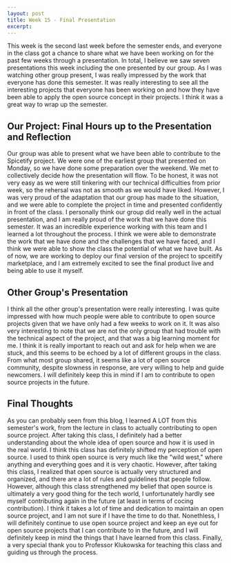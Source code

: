 ```yaml
---
layout: post
title: Week 15 - Final Presentation
excerpt: 
---
```


This week is the second last week before the semester ends, and everyone in the class got a chance to share what we have been working on for the past few weeks through a presentation. In total, I believe we saw seven presentations this week including the one presented by our group. As I was watching other group present, I was really impressed by the work that everyone has done this semester. It was really interesting to see all the interesting projects that everyone has been working on and how they have been able to apply the open source concept in their projects. I think it was a great way to wrap up the semester.

## Our Project: Final Hours up to the Presentation and Reflection
Our group was able to present what we have been able to contribute to the Spicetify project. We were one of the earliest group that presented on Monday, so we have done some preparation over the weekend. We met to collectively decide how the presentation will flow. To be honest, it was not very easy as we were still tinkering with our technical difficulties from prior week, so the rehersal was not as smooth as we would have liked. However, I was very proud of the adaptation that our group has made to the situation, and we were able to complete the project in time and presented confidently in front of the class. I personally think our group did really well in the actual presentation, and I am really proud of the work that we have done this semester. It was an incredible experience working with this team and I learned a lot throughout the process. I think we were able to demonstrate the work that we have done and the challenges that we have faced, and I think we were able to show the class the potential of what we have built. As of now, we are working to deploy our final version of the project to spceitify marketplace, and I am extremely excited to see the final product live and being able to use it myself.

## Other Group's Presentation
I think all the other group's presentation were really interesting. I was quite impressed with how much people were able to contribute to open source projects given that we have only had a few weeks to work on it. It was also very interesting to note that we are not the only group that had trouble with the technical aspect of the project, and that was a big learning moment for me. I think it is really important to reach out and ask for help when we are stuck, and this seems to be echoed by a lot of different groups in the class. From what most group shared, it seems like a lot of open source community, despite slowness in response, are very willing to help and guide newcomers. I will definitely keep this in mind if I am to contribute to open source projects in the future.

## Final Thoughts
As you can probably seen from this blog, I learned A LOT from this semester's work, from the lecture in class to actually contributing to open source project. After taking this class, I definitely had a better understanding about the whole idea of open source and how it is used in the real world. I think this class has definitely shifted my perception of open source. I used to think open source is very much like the "wild west," where anything and everything goes and it is very chaotic. However, after taking this class, I realized that open source is actually very structured and organized, and there are a lot of rules and guidelines that people follow. However, although this class strengthened my belief that open source is ultimately a very good thing for the tech world, I unfortunately hardly see myself contributing again in the future (at least in terms of cocing contribution). I think it takes a lot of time and dedication to maintain an open source project, and I am not sure if I have the time to do that. Nonethless, I will definitely continue to use open source project and keep an eye out for open source projects that I can contribute to in the future, and I will definitely keep in mind the things that I have learned from this class. Finally, a very special thank you to Professor Klukowska for teaching this class and guiding us through the process.








